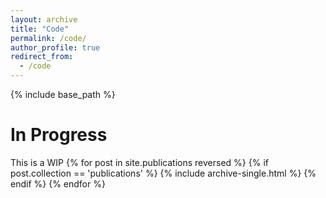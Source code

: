 ```yaml
---
layout: archive
title: "Code"
permalink: /code/
author_profile: true
redirect_from:
  - /code
---
```


{% include base_path %}

In Progress
===========

This is a WIP
{% for post in site.publications reversed %}
  {% if post.collection == 'publications' %}
    {% include archive-single.html %}
  {% endif %}
{% endfor %}
